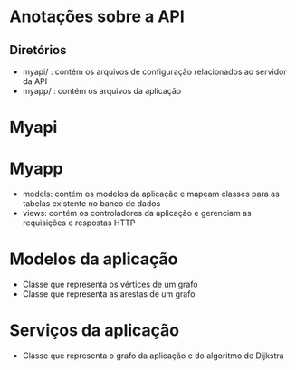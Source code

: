 # Anotações sobre a API

## Diretórios
* myapi/ : contém os arquivos de configuração relacionados ao servidor da API
* myapp/ : contém os arquivos da aplicação

# Myapi

# Myapp
* models: contém os modelos da aplicação e mapeam classes para as tabelas existente no banco de dados
* views: contém os controladores da aplicação e gerenciam as requisições e respostas HTTP

# Modelos da aplicação
* Classe que representa os vértices de um grafo
* Classe que representa as arestas de um grafo

# Serviços da aplicação
* Classe que representa o grafo da aplicação e do algoritmo de Dijkstra